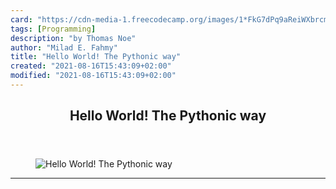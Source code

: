```yaml
---
card: "https://cdn-media-1.freecodecamp.org/images/1*FkG7dPq9aReiWXbrcmL_1g.png"
tags: [Programming]
description: "by Thomas Noe"
author: "Milad E. Fahmy"
title: "Hello World! The Pythonic way"
created: "2021-08-16T15:43:09+02:00"
modified: "2021-08-16T15:43:09+02:00"
---
```

<div class="site-wrapper">
<main id="site-main" class="site-main outer">
<div class="inner">
<article class="post-full post tag-programming tag-python tag-learning-to-code tag-technology tag-learning ">
<header class="post-full-header">
<h1 class="post-full-title">Hello World! The Pythonic way</h1>
</header>
<figure class="post-full-image">
<picture>
<source media="(max-width: 700px)" sizes="1px" srcset="data:image/gif;base64,R0lGODlhAQABAIAAAAAAAP///yH5BAEAAAAALAAAAAABAAEAAAIBRAA7 1w">
<source media="(min-width: 701px)" sizes="(max-width: 800px) 400px,
(max-width: 1170px) 700px,
1400px" srcset="https://cdn-media-1.freecodecamp.org/images/1*FkG7dPq9aReiWXbrcmL_1g.png 300w,
https://cdn-media-1.freecodecamp.org/images/1*FkG7dPq9aReiWXbrcmL_1g.png 600w,
https://cdn-media-1.freecodecamp.org/images/1*FkG7dPq9aReiWXbrcmL_1g.png 1000w,
https://cdn-media-1.freecodecamp.org/images/1*FkG7dPq9aReiWXbrcmL_1g.png 2000w">
<img onerror="this.style.display='none'" src="https://cdn-media-1.freecodecamp.org/images/1*FkG7dPq9aReiWXbrcmL_1g.png" alt="Hello World! The Pythonic way">
</picture>
</figure>
<section class="post-full-content">
<div class="post-content medium-migrated-article">
</div>
<hr>
</section>
</article>
</div>
</main>
</div>
<!-- Google Tag Manager (noscript) -->
<!-- End Google Tag Manager (noscript) -->
